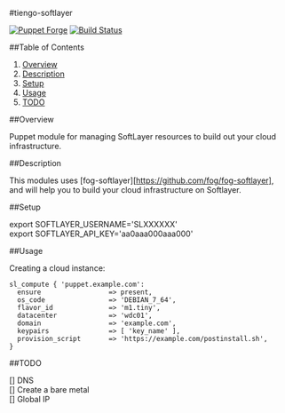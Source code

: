 #tiengo-softlayer

[![Puppet Forge](https://img.shields.io/puppetforge/v/tiengo/softlayer.svg)](https://forge.puppetlabs.com/tiengo/softlayer)
[![Build Status](https://travis-ci.org/tiengo/tiengo-softlayer.svg?branch=master)](https://travis-ci.org/tiengo/tiengo-softlayer)

##Table of Contents
1. [Overview](#overview)
2. [Description](#description)
3. [Setup](#setup)
4. [Usage](#usage)
5. [TODO](#todo)

##Overview

Puppet module for managing SoftLayer resources to build out your cloud infrastructure.

##Description

This modules uses [fog-softlayer][https://github.com/fog/fog-softlayer],
and will help you to build your cloud infrastructure on Softlayer.

##Setup

export SOFTLAYER_USERNAME='SLXXXXXX'  
export SOFTLAYER_API_KEY='aa0aaa000aaa000'

##Usage

Creating a cloud instance:

```puppet
sl_compute { 'puppet.example.com':
  ensure                 => present,
  os_code                => 'DEBIAN_7_64',
  flavor_id              => 'm1.tiny',
  datacenter             => 'wdc01',
  domain                 => 'example.com',
  keypairs               => [ 'key_name' ],
  provision_script       => 'https://example.com/postinstall.sh',
}
```
##TODO

[] DNS  
[] Create a bare metal  
[] Global IP  
